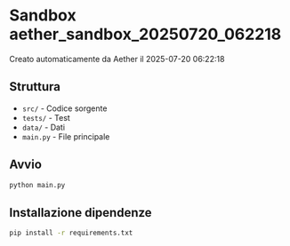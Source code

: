 # Sandbox aether_sandbox_20250720_062218

Creato automaticamente da Aether il 2025-07-20 06:22:18

## Struttura
- `src/` - Codice sorgente
- `tests/` - Test
- `data/` - Dati
- `main.py` - File principale

## Avvio
```bash
python main.py
```

## Installazione dipendenze
```bash
pip install -r requirements.txt
```
